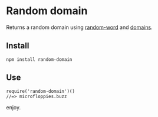 # Random domain

Returns a random domain using [random-word](https://www.npmjs.org/package/random-domain)  and [domains](https://www.npmjs.org/package/domains).

## Install

    npm install random-domain

## Use

    require('random-domain')()
    //=> microfloppies.buzz

enjoy.
